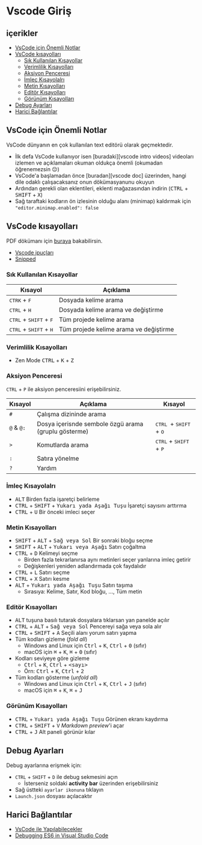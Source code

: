 # Vscode Giriş <!-- omit in toc -->

## içerikler <!-- omit in toc -->

- [VsCode için Önemli Notlar](#vscode-i%c3%a7in-%c3%96nemli-notlar)
- [VsCode kısayolları](#vscode-k%c4%b1sayollar%c4%b1)
  - [Sık Kullanılan Kısayollar](#s%c4%b1k-kullan%c4%b1lan-k%c4%b1sayollar)
  - [Verimlilik Kısayolları](#verimlilik-k%c4%b1sayollar%c4%b1)
  - [Aksiyon Penceresi](#aksiyon-penceresi)
  - [İmleç Kısayolalrı](#%c4%b0mle%c3%a7-k%c4%b1sayolalr%c4%b1)
  - [Metin Kısayolları](#metin-k%c4%b1sayollar%c4%b1)
  - [Editör Kısayolları](#edit%c3%b6r-k%c4%b1sayollar%c4%b1)
  - [Görünüm Kısayolları](#g%c3%b6r%c3%bcn%c3%bcm-k%c4%b1sayollar%c4%b1)
- [Debug Ayarları](#debug-ayarlar%c4%b1)
- [Harici Bağlantılar](#harici-ba%c4%9flant%c4%b1lar)

## VsCode için Önemli Notlar

VsCode dünyanın en çok kullanılan text editörü olarak geçmektedir.

- İlk defa VsCode kullanıyor isen [buradaki][vscode intro videos] videoları izlemen ve açıklamaları okuman oldukça önemli (okumadan öğrenemezsin 😔)
- VsCode'a başlamadan önce [buradan][vscode doc] üzerinden, hangi dile odaklı çalışacaksanız onun dökümasyanunu okuyun
- Ardından gerekli olan eklentileri, eklenti mağazasından indirin (<kbd>CTRL</kbd> + <kbd>SHIFT</kbd> + <kbd>X</kbd>)
- Sağ taraftaki kodların ön izlesinin olduğu alanı (minimap) kaldırmak için `"editor.minimap.enabled": false`

## VsCode kısayolları

PDF dökümanı için [buraya](..%5C..%5Cpdfs%5CVisual%20Studio%20Code%20Shortcuts.pdf) bakabilirsin.

- [Vscode ipuçları](https://code.visualstudio.com/docs/getstarted/tips-and-tricks#_files-and-folders)
- [Snipped](https://code.visualstudio.com/docs/getstarted/tips-and-tricks#_snippets)

### Sık Kullanılan Kısayollar

| Kısayol                                           | Açıklama                               |
| ------------------------------------------------- | -------------------------------------- |
| <kbd>CTRK</kbd> + <kbd>F</kbd>                    | Dosyada kelime arama                   |
| <kbd>CTRL</kbd> + <kbd>H</kbd>                    | Dosyada kelime arama ve değiştirme     |
| <kbd>CTRL</kbd> + <kbd>SHIFT</kbd> + <kbd>F</kbd> | Tüm projede kelime arama               |
| <kbd>CTRL</kbd> + <kbd>SHIFT</kbd> + <kbd>H</kbd> | Tüm projede kelime arama ve değiştirme |

### Verimlilik Kısayolları

- Zen Mode <kbd>CTRL</kbd> + <kbd>K</kbd> + <kbd>Z</kbd>

### Aksiyon Penceresi

`CTRL` + `P` ile aksiyon penceresiini erişebilirsiniz.

| Kısayol    | Açıklama                                             | Kısayol                                                 |
| ---------- | ---------------------------------------------------- | ------------------------------------------------------- |
| `#`        | Çalışma dizininde arama                              |
| `@` & `@:` | Dosya içerisnde sembole özgü arama (gruplu gösterme) | <kbd> CTRL </kbd> + <kbd> SHIFT </kbd> + <kbd> O </kbd> |
| `>`        | Komutlarda arama                                     | <kbd>CTRL</kbd> + <kbd>SHIFT</kbd> + <kbd>P</kbd>       |
| `:`        | Satıra yönelme                                       |
| `?`        | Yardım                                               |

### İmleç Kısayolalrı

- <kbd>ALT</kbd> Birden fazla işaretçi belirleme
- <kbd>CTRL</kbd> + <kbd>SHIFT</kbd> + <kbd>Yukarı yada Aşağı Tuşu</kbd> İşaretçi sayısını arttırma
- <kbd>CTRL</kbd> + <kbd>U</kbd> Bir önceki imleci seçer

### Metin Kısayolları

- <kbd>SHIFT</kbd> + <kbd>ALT</kbd> + <kbd>Sağ veya Sol</kbd> Bir sonraki bloğu seçme
- <kbd>SHIFT</kbd> + <kbd>ALT</kbd> + <kbd>Yukarı veya Aşağı</kbd> Satırı çoğaltma
- <kbd>CTRL</kbd> + <kbd>D</kbd> Kelimeyi seçme
  - Birden fazla tekrarlanırsa aynı metinleri seçer yanlarına imleç getirir
  - Değişkenleri yeniden adlandırmada çok faydalıdır
- <kbd>CTRL</kbd> + <kbd>L</kbd> Satırı seçme
- <kbd>CTRL</kbd> + <kbd>X</kbd> Satırı kesme
- <kbd>ALT</kbd> + <kbd>Yukarı yada Aşağı Tuşu</kbd> Satırı taşıma
  - Sırasıya: Kelime, Satır, Kod bloğu, ..., Tüm metin

### Editör Kısayolları

- <kbd>ALT</kbd> tuşuna basılı tutarak dosyalara tıklarsan yan panelde açılır
- <kbd>CTRL</kbd> + <kbd>ALT</kbd> + <kbd>Sağ veya Sol</kbd> Pencereyi sağa veya sola alır
- <kbd>CTRL</kbd> + <kbd>SHIFT</kbd> + <kbd>A</kbd> Seçili alanı yorum satırı yapma
- Tüm kodları gizleme (_fold all_)
  - Windows and Linux için <kbd>Ctrl</kbd> + <kbd>K</kbd>, <kbd>Ctrl</kbd> + <kbd>0</kbd> (sıfır)
  - macOS için <kbd>⌘</kbd> + <kbd>K</kbd>, <kbd>⌘</kbd> + <kbd>0</kbd> (sıfır)
- Kodları seviyeye göre gizleme
  - <kbd>Ctrl</kbd> + <kbd>K</kbd>, <kbd>Ctrl</kbd> + <kbd><sayı></kbd>
  - Örn: <kbd>Ctrl</kbd> + <kbd>K</kbd>, <kbd>Ctrl</kbd> + <kbd>2</kbd>
- Tüm kodları gösterme (_unfold all_)
  - Windows and Linux için <kbd>Ctrl</kbd> + <kbd>K</kbd>, <kbd>Ctrl</kbd> + <kbd>J</kbd> (sıfır)
  - macOS için <kbd>⌘</kbd> + <kbd>K</kbd>, <kbd>⌘</kbd> + <kbd>J</kbd>

### Görünüm Kısayolları

- <kbd>CTRL</kbd> + <kbd>Yukarı yada Aşağı Tuşu</kbd> Görünen ekranı kaydırma
- <kbd>CTRL</kbd> + <kbd>SHIFT</kbd> + <kbd>V</kbd> _Markdown preview_'i açar
- <kbd>CTRL</kbd> + <kbd>J</kbd> Alt paneli görünür kılar

## Debug Ayarları

Debug ayarlarına erişmek için:

- `CTRL` + `SHIFT` + `D` ile debug sekmesini açın
  - İsterseniz soldaki **activity bar** üzerinden erişebilirsiniz
- Sağ üstteki `ayarlar ikonuna` tıklayın
- `Launch.json` dosyası açılacaktır

## Harici Bağlantılar

- [VsCode ile Yapılabilecekler](https://vscodecandothat.com/)
- [Debugging ES6 in Visual Studio Code](https://medium.com/@drcallaway/debugging-es6-in-visual-studio-code-4444db797954)
